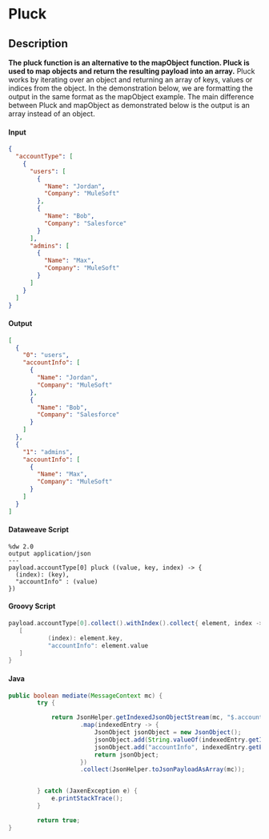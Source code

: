 # Pluck

## Description

**The pluck function is an alternative to the mapObject function. Pluck is used to map objects and return the resulting payload into an array.** Pluck works by iterating over an object and returning an array of keys, values or indices from the object. In the demonstration below, we are formatting the output in the same format as the mapObject example. The main difference between Pluck and mapObject as demonstrated below is the output is an array instead of an object.

#### Input
``` json
{
  "accountType": [
    {
      "users": [
        {
          "Name": "Jordan",
          "Company": "MuleSoft"
        },
        {
          "Name": "Bob",
          "Company": "Salesforce"
        }
      ],
      "admins": [
        {
          "Name": "Max",
          "Company": "MuleSoft"
        }
      ]
    }
  ]
}
```
#### Output

``` json
[
  {
    "0": "users",
    "accountInfo": [
      {
        "Name": "Jordan",
        "Company": "MuleSoft"
      },
      {
        "Name": "Bob",
        "Company": "Salesforce"
      }
    ]
  },
  {
    "1": "admins",
    "accountInfo": [
      {
        "Name": "Max",
        "Company": "MuleSoft"
      }
    ]
  }
]
```

#### Dataweave Script

```
%dw 2.0
output application/json
---
payload.accountType[0] pluck ((value, key, index) -> {
  (index): (key),
  "accountInfo" : (value)
})
```

#### Groovy Script
``` groovy
payload.accountType[0].collect().withIndex().collect{ element, index ->
   [
           (index): element.key,
           "accountInfo": element.value
   ]
}
```

#### Java

```java
public boolean mediate(MessageContext mc) {
        try {

            return JsonHelper.getIndexedJsonObjectStream(mc, "$.accountType[0]")
                    .map(indexedEntry -> {
                        JsonObject jsonObject = new JsonObject();
                        jsonObject.add(String.valueOf(indexedEntry.getIndex()), new JsonPrimitive(indexedEntry.getEntry().getKey()));
                        jsonObject.add("accountInfo", indexedEntry.getEntry().getValue());
                        return jsonObject;
                    })
                    .collect(JsonHelper.toJsonPayloadAsArray(mc));


        } catch (JaxenException e) {
            e.printStackTrace();
        }

        return true;
}
```
